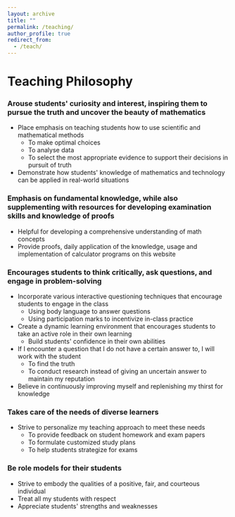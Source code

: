 ```yaml
---
layout: archive
title: ""
permalink: /teaching/
author_profile: true
redirect_from: 
  - /teach/
---
```


# Teaching Philosophy

### Arouse students' curiosity and interest, inspiring them to pursue the truth and uncover the beauty of mathematics
* Place emphasis on teaching students how to use scientific and mathematical methods 
  * To make optimal choices
  * To analyse data
  * To select the most appropriate evidence to support their decisions in pursuit of truth
* Demonstrate how students' knowledge of mathematics and technology can be applied in real-world situations

### Emphasis on fundamental knowledge, while also supplementing with resources for developing examination skills and knowledge of proofs
* Helpful for developing a comprehensive understanding of math concepts
* Provide proofs, daily application of the knowledge, usage and implementation of calculator programs on this website

### Encourages students to think critically, ask questions, and engage in problem-solving
* Incorporate various interactive questioning techniques that encourage students to engage in the class
  * Using body language to answer questions 
  * Using participation marks to incentivize in-class practice
* Create a dynamic learning environment that encourages students to take an active role in their own learning
  * Build students' confidence in their own abilities
* If I encounter a question that I do not have a certain answer to, I will work with the student
  * To find the truth 
  * To conduct research instead of giving an uncertain answer to maintain my reputation
* Believe in continuously improving myself and replenishing my thirst for knowledge

### Takes care of the needs of diverse learners
* Strive to personalize my teaching approach to meet these needs
  * To provide feedback on student homework and exam papers
  * To formulate customized study plans
  * To help students strategize for exams

### Be role models for their students
* Strive to embody the qualities of a positive, fair, and courteous individual
* Treat all my students with respect
* Appreciate students' strengths and weaknesses




